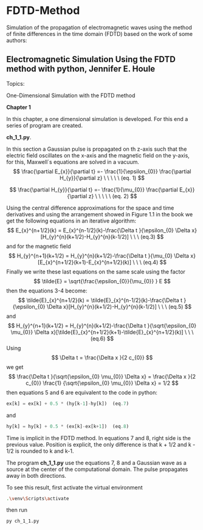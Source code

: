 # FDTD-Method
Simulation of the propagation of electromagnetic waves using the method of finite differences in the time domain (FDTD) based on the work of some authors: 

## Electromagnetic Simulation Using the FDTD method with python, Jennifer E. Houle

Topics:

One-Dimensional Simulation with the FDTD method

**Chapter 1**

In this chapter, a one dimensional simulation is developed. For this end a series of program are created.

**ch_1_1.py**.

In this section a Gaussian pulse is propagated on th z-axis such that the electric field oscillates on the x-axis and the magnetic field on the y-axis, for this, Maxwell´s equations are solved in a vacuum. 
$$
\frac{\partial E_{x}}{\partial t} =- \frac{1}{\epsilon_{0}} \frac{\partial H_{y}}{\partial z} \ \ \ \ \  (eq. 1)
$$

$$
\frac{\partial H_{y}}{\partial t} =- \frac{1}{\mu_{0}} \frac{\partial E_{x}}{\partial z} \ \ \ \ \  (eq. 2)
$$

Using the central difference approximations for the space and time derivatives and using the arrangement showed in Figure 1.1 in the book we get the following equations in an iterative algorithm:
$$
E_{x}^{n+1/2}(k) = 	E_{x}^{n-1/2}(k)-\frac{\Delta t }{\epsilon_{0} \Delta x}[H_{y}^{n}(k+1/2)-H_{y}^{n}(k-1/2)]  \ \ \ (eq.3)
$$
and for the magnetic field
$$
H_{y}^{n+1}(k+1/2) = 	H_{y}^{n}(k+1/2)-\frac{\Delta t }{\mu_{0} \Delta x}[E_{x}^{n+1/2}(k+1)-E_{x}^{n+1/2}(k)]  \ \ \ (eq.4)
$$
Finally we write these last equations on the same scale using the factor
$$
\tilde{E} = \sqrt{\frac{\epsilon_{0}}{\mu_{0}} } E
$$
then the equations 3-4 become: 
$$
\tilde{E}_{x}^{n+1/2}(k) = \tilde{E}_{x}^{n-1/2}(k)-\frac{\Delta t }{\epsilon_{0} \Delta x}[H_{y}^{n}(k+1/2)-H_{y}^{n}(k-1/2)]  \ \ \ (eq.5)
$$
and
$$
H_{y}^{n+1}(k+1/2) = 	H_{y}^{n}(k+1/2)-\frac{\Delta t }{\sqrt{\epsilon_{0} \mu_{0}}  \Delta x}[\tilde{E}_{x}^{n+1/2}(k+1)-\tilde{E}_{x}^{n+1/2}(k)]  \ \ \ (eq.6)
$$
Using
$$
\Delta t = \frac{\Delta x }{2 c_{0}}
$$
we get
$$
\frac{\Delta t }{\sqrt{\epsilon_{0} \mu_{0}} \Delta x} = \frac{\Delta x }{2 c_{0}}  \frac{1} {\sqrt{\epsilon_{0} \mu_{0}} \Delta x}  = 1/2
$$
then equations 5 and 6 are equivalent to the code in python:

```python
ex[k] = ex[k] + 0.5 * (hy[k-1]-hy[k])  (eq.7)
```

and 

```python
hy[k] = hy[k] + 0.5 * (ex[k]-ex[k+1])  (eq.8)
```

Time is implicit in the FDTD method. In equations 7 and 8, right side is the previous value. Position is explicit, the only difference is that k + 1/2 and k - 1/2 is rounded to k and k-1.

The program **ch_1_1.py** use the equations 7, 8 and a Gaussian wave as a source at the center of the computational domain. The pulse propagates away in both directions.

To see this result, first activate the virtual environment 

```bash
.\venv\Scripts\activate
```

then run 

```
py ch_1_1.py
```



